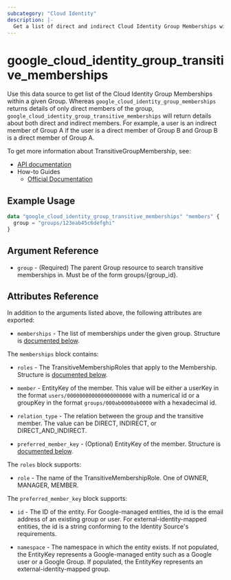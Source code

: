 ```yaml
---
subcategory: "Cloud Identity"
description: |-
  Get a list of direct and indirect Cloud Identity Group Memberships within a Group.
---
```


# google_cloud_identity_group_transitive_memberships

Use this data source to get list of the Cloud Identity Group Memberships within a given Group. Whereas `google_cloud_identity_group_memberships` returns details of only direct members of the group, `google_cloud_identity_group_transitive_memberships` will return details about both direct and indirect members. For example, a user is an indirect member of Group A if the user is a direct member of Group B and Group B is a direct member of Group A.

To get more information about TransitiveGroupMembership, see:

* [API documentation](https://cloud.google.com/identity/docs/reference/rest/v1/groups.memberships/searchTransitiveMemberships)
* How-to Guides
    * [Official Documentation](https://cloud.google.com/identity/docs/how-to/memberships-google-groups)

## Example Usage

```tf
data "google_cloud_identity_group_transitive_memberships" "members" {
  group = "groups/123eab45c6defghi"
}
```

## Argument Reference

* `group` - (Required) The parent Group resource to search transitive memberships in. Must be of the form groups/{group_id}.

## Attributes Reference

In addition to the arguments listed above, the following attributes are exported:

* `memberships` - The list of memberships under the given group. Structure is [documented below](#nested_memberships).

<a name="nested_memberships"></a>The `memberships` block contains:

* `roles` - The TransitiveMembershipRoles that apply to the Membership. Structure is [documented below](#nested_roles).

* `member` - EntityKey of the member.  This value will be either a userKey in the format `users/000000000000000000000` with a numerical id or a groupKey in the format `groups/000ab0000ab0000` with a hexadecimal id.

* `relation_type` - The relation between the group and the transitive member. The value can be DIRECT, INDIRECT, or DIRECT_AND_INDIRECT.

* `preferred_member_key` -
  (Optional)
  EntityKey of the member.  Structure is [documented below](#nested_preferred_member_key).

<a name="nested_roles"></a>The `roles` block supports:

* `role` - The name of the TransitiveMembershipRole. One of OWNER, MANAGER, MEMBER.

<a name="nested_preferred_member_key"></a>The `preferred_member_key` block supports:

* `id` - The ID of the entity. For Google-managed entities, the id is the email address of an existing
  group or user. For external-identity-mapped entities, the id is a string conforming
  to the Identity Source's requirements.

* `namespace` - The namespace in which the entity exists.
  If not populated, the EntityKey represents a Google-managed entity
  such as a Google user or a Google Group.
  If populated, the EntityKey represents an external-identity-mapped group.
